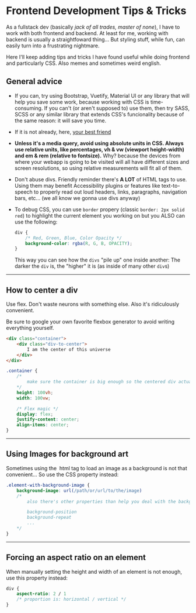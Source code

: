 # Frontend Development Tips & Tricks

As a fullstack dev (basically _jack of all trades, master of none_), I have to work with both frontend and backend. At least for me, working with backend is usually a straightfoward thing... But styling stuff, while fun, can easily turn into a frustrating nightmare.

Here I'll keep adding tips and tricks I have found useful while doing frontend and particularly CSS. Also memes and sometimes weird english.

## General advice
- If you can, try using Bootstrap, Vuetify, Material UI or any library that will help you save some work, because working with CSS is time-consuming. If you can't (or aren't supposed to) use them, then try SASS, SCSS or any similar library that extends CSS's funcionality because of the same reason: it will save you time.  

- If it is not already, here, [your best friend](https://developer.mozilla.org/es/)

- **Unless it's a media query, avoid using absolute units in CSS. Always use relative units, like percentages, vh & vw (viewport height-width) and em & rem (relative to fontsize).** Why? because the devices from where your webapp is going to be visited will all have different sizes and screen resolutions, so using relative measurements will fit all of them.

- Don't abuse divs. Friendly reminder there's **A LOT** of HTML tags to use. Using them may benefit Accessibility plugins or features like text-to-speech to properly read out loud headers, links, paragraphs, navigation bars, etc... (we all know we gonna use divs anyway)

- To debug CSS, you can use `border` propery (classic `border: 2px solid red`) to highlight the current element you working on but you ALSO can use the following:

    ```css
    div {
        /* Red, Green, Blue, Color Opacity */
        background-color: rgba(R, G, B, OPACITY);
    }
    ```

    This way you can see how the `divs` "pile up" one inside another: The darker the `div` is, the "higher" it is (as inside of many other `div`s) 

---
## How to center a div
Use flex. Don't waste neurons with something else. Also it's ridiculously convenient.


Be sure to google your own favorite flexbox generator to avoid writing everything yourself.

```html
<div class="container">
    <div class="div-to-center">
        I am the center of this universe
    </div>
</div>
```
```css
.container {
    /* 
        make sure the container is big enough so the centered div actually looks centered inside itcentered
    */
    height: 100vh;
    width: 100vw;

    /* Flex magic */
    display: flex;
    justify-content: center;
    align-items: center;
}
```

---
## Using Images for background art
Sometimes using the <img> html tag to load an image as a background is not that convenient... So use the CSS property instead:

```css
.element-with-background-image {
    background-image: url(/path/or/url/to/the/image)
    /*
        also there's other properties than help you deal with the background, like

        background-position
        background-repeat
        ...
    */
}
```


---
## Forcing an aspect ratio on an element
When manually setting the height and width of an element is not enough,
use this property instead:

```css
div {
    aspect-ratio: 2 / 1 
    /* proportion is: horizontal / vertical */
}
```